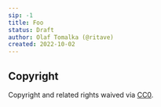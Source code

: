 ```yaml
---
sip: -1
title: Foo
status: Draft
author: Olaf Tomalka (@ritave)
created: 2022-10-02
---
```


<!--
Negative sip
-->

## Copyright

Copyright and related rights waived via [CC0](../LICENSE).
